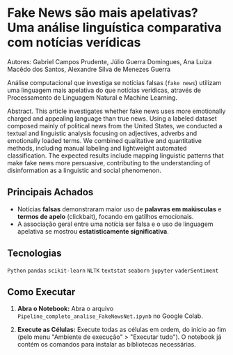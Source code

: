 # Fake News são mais apelativas? Uma análise linguística comparativa com notícias verídicas
Autores: Gabriel Campos Prudente, Júlio Guerra Domingues, Ana Luiza Macêdo dos Santos, Alexandre Silva de Menezes Guerra

Análise computacional que investiga se notícias falsas (`fake news`) utilizam uma linguagem mais apelativa do que notícias verídicas, através de Processamento de Linguagem Natural e Machine Learning.

Abstract. This article investigates whether fake news uses more emotionally charged and appealing language than true news. Using a labeled dataset composed mainly of political news from the United States, we conducted a textual and linguistic analysis focusing on adjectives, adverbs and emotionally loaded terms. We combined qualitative and quantitative methods, including manual labeling and lightweight automated classification. The expected results include mapping linguistic patterns that make fake news more persuasive, contributing to the understanding of disinformation as a linguistic and social phenomenon.

## Principais Achados

- Notícias **falsas** demonstraram maior uso de **palavras em maiúsculas** e **termos de apelo** (clickbait), focando em gatilhos emocionais.
- A associação geral entre uma notícia ser falsa e o uso de linguagem apelativa se mostrou **estatisticamente significativa**.

## Tecnologias

`Python` `pandas` `scikit-learn` `NLTK` `textstat` `seaborn` `jupyter` `vaderSentiment`

## Como Executar 

1.  **Abra o Notebook:**
    Abra o arquivo `Pipeline_completo_analise_FakeNewsNet.ipynb` no Google Colab.

2.  **Execute as Células:**
    Execute todas as células em ordem, do início ao fim (pelo menu "Ambiente de execução" > "Executar tudo"). O notebook já contém os comandos para instalar as bibliotecas necessárias.
